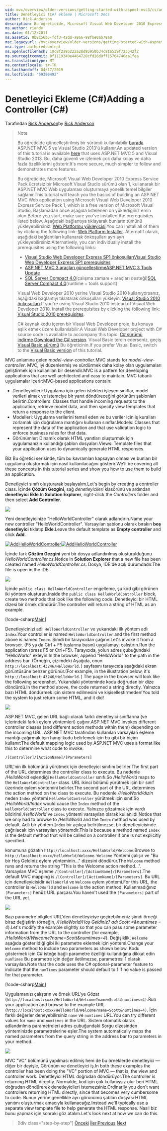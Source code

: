 ```yaml
---
uid: mvc/overview/older-versions/getting-started-with-aspnet-mvc3/cs/adding-a-controller
title: Denetleyici (C#) ekleme | Microsoft Docs
author: Rick-Anderson
description: Bu öğreticide, Microsoft Visual Web Developer 2010 Express Service Pack 1, hangi i kullanarak bir ASP.NET MVC Web uygulaması oluşturmaya yönelik temel bilgiler sağlanır...
ms.author: riande
ms.date: 01/12/2011
ms.assetid: 0b8c56b5-fdf3-42dd-a866-98fbe0ab78a0
msc.legacyurl: /mvc/overview/older-versions/getting-started-with-aspnet-mvc3/cs/adding-a-controller
msc.type: authoredcontent
ms.openlocfilehash: 18c8f2a95222a28d95950b34c816539f723542f2
ms.sourcegitcommit: 0f1119340e4464720cfd16d0ff15764746ea1fea
ms.translationtype: MT
ms.contentlocale: tr-TR
ms.lasthandoff: 04/17/2019
ms.locfileid: "59396492"
---
```

# <a name="adding-a-controller-c"></a><span data-ttu-id="d92fb-103">Denetleyici Ekleme (C#)</span><span class="sxs-lookup"><span data-stu-id="d92fb-103">Adding a Controller (C#)</span></span>

<span data-ttu-id="d92fb-104">Tarafından [Rick Anderson]((https://twitter.com/RickAndMSFT))</span><span class="sxs-lookup"><span data-stu-id="d92fb-104">by [Rick Anderson]((https://twitter.com/RickAndMSFT))</span></span>

> > [!NOTE]
> > <span data-ttu-id="d92fb-105">Bu öğreticide güncelleştirilmiş bir sürümü kullanılabilir [burada](../../../getting-started/introduction/getting-started.md) ASP.NET MVC 5 ve Visual Studio 2013'ü kullanır.</span><span class="sxs-lookup"><span data-stu-id="d92fb-105">An updated version of this tutorial is available [here](../../../getting-started/introduction/getting-started.md) that uses ASP.NET MVC 5 and Visual Studio 2013.</span></span> <span data-ttu-id="d92fb-106">Bu, daha güvenli ve izlemek çok daha kolay ve daha fazla özelliklerini gösterir.</span><span class="sxs-lookup"><span data-stu-id="d92fb-106">It's more secure, much simpler to follow and demonstrates more features.</span></span>
> 
> 
> <span data-ttu-id="d92fb-107">Bu öğreticide, Microsoft Visual Web Developer 2010 Express Service Pack ücretsiz bir Microsoft Visual Studio sürümü olan 1, kullanarak bir ASP.NET MVC Web uygulaması oluşturmaya yönelik temel bilgiler sağlanır.</span><span class="sxs-lookup"><span data-stu-id="d92fb-107">This tutorial will teach you the basics of building an ASP.NET MVC Web application using Microsoft Visual Web Developer 2010 Express Service Pack 1, which is a free version of Microsoft Visual Studio.</span></span> <span data-ttu-id="d92fb-108">Başlamadan önce aşağıda listelenen ön yüklediğiniz emin olun.</span><span class="sxs-lookup"><span data-stu-id="d92fb-108">Before you start, make sure you've installed the prerequisites listed below.</span></span> <span data-ttu-id="d92fb-109">Aşağıdaki bağlantıya tıklayarak bunların tümünü yükleyebilirsiniz: [Web Platformu yükleyicisi](https://www.microsoft.com/web/gallery/install.aspx?appid=VWD2010SP1Pack).</span><span class="sxs-lookup"><span data-stu-id="d92fb-109">You can install all of them by clicking the following link: [Web Platform Installer](https://www.microsoft.com/web/gallery/install.aspx?appid=VWD2010SP1Pack).</span></span> <span data-ttu-id="d92fb-110">Alternatif olarak, aşağıdaki bağlantıları kullanarak önkoşulları ayrı ayrı yükleyebilirsiniz:</span><span class="sxs-lookup"><span data-stu-id="d92fb-110">Alternatively, you can individually install the prerequisites using the following links:</span></span>
> 
> - [<span data-ttu-id="d92fb-111">Visual Studio Web Developer Express SP1 önkoşulları</span><span class="sxs-lookup"><span data-stu-id="d92fb-111">Visual Studio Web Developer Express SP1 prerequisites</span></span>](https://www.microsoft.com/web/gallery/install.aspx?appid=VWD2010SP1Pack)
> - [<span data-ttu-id="d92fb-112">ASP.NET MVC 3 araçları güncelleştirme</span><span class="sxs-lookup"><span data-stu-id="d92fb-112">ASP.NET MVC 3 Tools Update</span></span>](https://www.microsoft.com/web/gallery/install.aspx?appsxml=&amp;appid=MVC3)
> - <span data-ttu-id="d92fb-113">[SQL Server Compact 4.0](https://www.microsoft.com/web/gallery/install.aspx?appid=SQLCE;SQLCEVSTools_4_0)(çalışma zamanı + araçları desteği)</span><span class="sxs-lookup"><span data-stu-id="d92fb-113">[SQL Server Compact 4.0](https://www.microsoft.com/web/gallery/install.aspx?appid=SQLCE;SQLCEVSTools_4_0)(runtime + tools support)</span></span>
> 
> <span data-ttu-id="d92fb-114">Visual Web Developer 2010 yerine Visual Studio 2010 kullanıyorsanız, aşağıdaki bağlantıyı tıklatarak önkoşulları yükleyin: [Visual Studio 2010 önkoşulları](https://www.microsoft.com/web/gallery/install.aspx?appsxml=&amp;appid=VS2010SP1Pack).</span><span class="sxs-lookup"><span data-stu-id="d92fb-114">If you're using Visual Studio 2010 instead of Visual Web Developer 2010, install the prerequisites by clicking the following link: [Visual Studio 2010 prerequisites](https://www.microsoft.com/web/gallery/install.aspx?appsxml=&amp;appid=VS2010SP1Pack).</span></span>
> 
> <span data-ttu-id="d92fb-115">C# kaynak kodu içeren bir Visual Web Developer proje, bu konuya eşlik etmek üzere kullanılabilir.</span><span class="sxs-lookup"><span data-stu-id="d92fb-115">A Visual Web Developer project with C# source code is available to accompany this topic.</span></span> <span data-ttu-id="d92fb-116">[C# sürümü indirme](https://code.msdn.microsoft.com/Introduction-to-MVC-3-10d1b098).</span><span class="sxs-lookup"><span data-stu-id="d92fb-116">[Download the C# version](https://code.msdn.microsoft.com/Introduction-to-MVC-3-10d1b098).</span></span> <span data-ttu-id="d92fb-117">Visual Basic tercih ederseniz, geçiş [Visual Basic sürümü](../vb/intro-to-aspnet-mvc-3.md) Bu öğreticinin.</span><span class="sxs-lookup"><span data-stu-id="d92fb-117">If you prefer Visual Basic, switch to the [Visual Basic version](../vb/intro-to-aspnet-mvc-3.md) of this tutorial.</span></span>


<span data-ttu-id="d92fb-118">MVC anlamına gelen *model-view-controller*.</span><span class="sxs-lookup"><span data-stu-id="d92fb-118">MVC stands for *model-view-controller*.</span></span> <span data-ttu-id="d92fb-119">MVC, iyi düzenlenmiş ve sürdürmek daha kolay olan uygulamaları geliştirmek için kullanılan bir desendir.</span><span class="sxs-lookup"><span data-stu-id="d92fb-119">MVC is a pattern for developing applications that are well architected and easy to maintain.</span></span> <span data-ttu-id="d92fb-120">MVC tabanlı uygulamalar içerir:</span><span class="sxs-lookup"><span data-stu-id="d92fb-120">MVC-based applications contain:</span></span>

- <span data-ttu-id="d92fb-121">Denetleyicileri: Uygulama için gelen istekleri işleyen sınıflar, model verileri almak ve istemciye bir yanıt döndüreceğini görünüm şablonları belirtin.</span><span class="sxs-lookup"><span data-stu-id="d92fb-121">Controllers: Classes that handle incoming requests to the application, retrieve model data, and then specify view templates that return a response to the client.</span></span>
- <span data-ttu-id="d92fb-122">Modelleri: Uygulama verilerini temsil eden ve bu veriler için iş kuralları zorlamak için doğrulama mantığını kullanan sınıflar.</span><span class="sxs-lookup"><span data-stu-id="d92fb-122">Models: Classes that represent the data of the application and that use validation logic to enforce business rules for that data.</span></span>
- <span data-ttu-id="d92fb-123">Görünümler: Dinamik olarak HTML yanıtları oluşturmak için uygulamanızın kullandığı şablon dosyaları.</span><span class="sxs-lookup"><span data-stu-id="d92fb-123">Views: Template files that your application uses to dynamically generate HTML responses.</span></span>

<span data-ttu-id="d92fb-124">Biz Bu öğretici serisinde, tüm bu kavramları kapsayan olması ve bunları bir uygulama oluşturmak için nasıl kullanılacağını gösterir.</span><span class="sxs-lookup"><span data-stu-id="d92fb-124">We'll be covering all these concepts in this tutorial series and show you how to use them to build an application.</span></span>

<span data-ttu-id="d92fb-125">Denetleyici sınıfı oluşturarak başlayalım.</span><span class="sxs-lookup"><span data-stu-id="d92fb-125">Let's begin by creating a controller class.</span></span> <span data-ttu-id="d92fb-126">İçinde **Çözüm Gezgini**, sağ *denetleyicileri* klasörünü ve ardından **denetleyici Ekle**.</span><span class="sxs-lookup"><span data-stu-id="d92fb-126">In **Solution Explorer**, right-click the *Controllers* folder and then select **Add Controller**.</span></span>

[![](adding-a-controller/_static/image2.png)](adding-a-controller/_static/image1.png)

<span data-ttu-id="d92fb-127">Yeni denetleyicinize "HelloWorldController" olarak adlandırın.</span><span class="sxs-lookup"><span data-stu-id="d92fb-127">Name your new controller "HelloWorldController".</span></span> <span data-ttu-id="d92fb-128">Varsayılan şablonu olarak bırakın **boş denetleyici** tıklatıp **Ekle**.</span><span class="sxs-lookup"><span data-stu-id="d92fb-128">Leave the default template as **Empty controller** and click **Add**.</span></span>

<span data-ttu-id="d92fb-129">[![AddHelloWorldController](adding-a-controller/_static/image4.png)](adding-a-controller/_static/image3.png)</span><span class="sxs-lookup"><span data-stu-id="d92fb-129">[![AddHelloWorldController](adding-a-controller/_static/image4.png)](adding-a-controller/_static/image3.png)</span></span>

<span data-ttu-id="d92fb-130">İçinde fark **Çözüm Gezgini** yeni bir dosya adlandırılmış oluşturulduğunu *HelloWorldController.cs*.</span><span class="sxs-lookup"><span data-stu-id="d92fb-130">Notice in **Solution Explorer** that a new file has been created named *HelloWorldController.cs*.</span></span> <span data-ttu-id="d92fb-131">Dosya, IDE'de açık durumdadır.</span><span class="sxs-lookup"><span data-stu-id="d92fb-131">The file is open in the IDE.</span></span>

![](adding-a-controller/_static/image5.png)

<span data-ttu-id="d92fb-132">İçinde `public class HelloWorldController` engelleme, şu kod gibi görünen iki yöntem oluşturun.</span><span class="sxs-lookup"><span data-stu-id="d92fb-132">Inside the `public class HelloWorldController` block, create two methods that look like the following code.</span></span> <span data-ttu-id="d92fb-133">Denetleyici bir HTML dizesi bir örnek döndürür.</span><span class="sxs-lookup"><span data-stu-id="d92fb-133">The controller will return a string of HTML as an example.</span></span>

[!code-csharp[Main](adding-a-controller/samples/sample1.cs)]

<span data-ttu-id="d92fb-134">Denetleyicinizi adlı `HelloWorldController` ve yukarıdaki ilk yöntem adlı `Index`.</span><span class="sxs-lookup"><span data-stu-id="d92fb-134">Your controller is named `HelloWorldController` and the first method above is named `Index`.</span></span> <span data-ttu-id="d92fb-135">Şimdi bir tarayıcıdan çağırın.</span><span class="sxs-lookup"><span data-stu-id="d92fb-135">Let's invoke it from a browser.</span></span> <span data-ttu-id="d92fb-136">(F5 ya da Ctrl + F5 tuşlarına basın) uygulamayı çalıştırın.</span><span class="sxs-lookup"><span data-stu-id="d92fb-136">Run the application (press F5 or Ctrl+F5).</span></span> <span data-ttu-id="d92fb-137">Tarayıcıda, yolun adres çubuğundaki "HelloWorld" ekleyin.</span><span class="sxs-lookup"><span data-stu-id="d92fb-137">In the browser, append "HelloWorld" to the path in the address bar.</span></span> <span data-ttu-id="d92fb-138">(Örneğin, çizimdeki Aşağıda, onun `http://localhost:43246/HelloWorld.`) sayfasını tarayıcıda aşağıdaki ekran görüntüsüne benzer görünür.</span><span class="sxs-lookup"><span data-stu-id="d92fb-138">(For example, in the illustration below, it's `http://localhost:43246/HelloWorld.`) The page in the browser will look like the following screenshot.</span></span> <span data-ttu-id="d92fb-139">Yukarıdaki yönteminde kodu doğrudan bir dize döndürdü.</span><span class="sxs-lookup"><span data-stu-id="d92fb-139">In the method above, the code returned a string directly.</span></span> <span data-ttu-id="d92fb-140">Yalnızca bazı HTML döndürmek için sistem edilmesini ve kişiselleştirmeden!</span><span class="sxs-lookup"><span data-stu-id="d92fb-140">You told the system to just return some HTML, and it did!</span></span>

![](adding-a-controller/_static/image6.png)

<span data-ttu-id="d92fb-141">ASP.NET MVC, gelen URL bağlı olarak farklı denetleyici sınıflarına (ve içlerindeki farklı eylem yöntemleri) çağırır.</span><span class="sxs-lookup"><span data-stu-id="d92fb-141">ASP.NET MVC invokes different controller classes (and different action methods within them) depending on the incoming URL.</span></span> <span data-ttu-id="d92fb-142">ASP.NET MVC tarafından kullanılan varsayılan eşleme mantığı çağırmak için hangi kodu belirlemek için bu gibi bir biçim kullanır:</span><span class="sxs-lookup"><span data-stu-id="d92fb-142">The default mapping logic used by ASP.NET MVC uses a format like this to determine what code to invoke:</span></span>

`/[Controller]/[ActionName]/[Parameters]`

<span data-ttu-id="d92fb-143">URL'nin ilk bölümünü yürütmek için denetleyici sınıfını belirler.</span><span class="sxs-lookup"><span data-stu-id="d92fb-143">The first part of the URL determines the controller class to execute.</span></span> <span data-ttu-id="d92fb-144">Bu nedenle */HelloWorld* eşlendiği `HelloWorldController` sınıfı.</span><span class="sxs-lookup"><span data-stu-id="d92fb-144">So */HelloWorld* maps to the `HelloWorldController` class.</span></span> <span data-ttu-id="d92fb-145">URL ikinci bölümü yürütmek için bir sınıf üzerinde eylem yöntemini belirler.</span><span class="sxs-lookup"><span data-stu-id="d92fb-145">The second part of the URL determines the action method on the class to execute.</span></span> <span data-ttu-id="d92fb-146">Bu nedenle */HelloWorld/dizin* neden `Index` yöntemi `HelloWorldController` yürütmek için sınıf.</span><span class="sxs-lookup"><span data-stu-id="d92fb-146">So */HelloWorld/Index* would cause the `Index` method of the `HelloWorldController` class to execute.</span></span> <span data-ttu-id="d92fb-147">Yalnızca gözatmak için vardı bildirimi */HelloWorld* ve `Index` yöntemi varsayılan olarak kullanıldı.</span><span class="sxs-lookup"><span data-stu-id="d92fb-147">Notice that we only had to browse to */HelloWorld* and the `Index` method was used by default.</span></span> <span data-ttu-id="d92fb-148">Adlı bir yöntem `Index` bir açıkça belirtilmezse, bir denetleyicisinde çağrılacak için varsayılan yöntemdir.</span><span class="sxs-lookup"><span data-stu-id="d92fb-148">This is because a method named `Index` is the default method that will be called on a controller if one is not explicitly specified.</span></span>

<span data-ttu-id="d92fb-149">konumuna gözatın `http://localhost:xxxx/HelloWorld/Welcome`.</span><span class="sxs-lookup"><span data-stu-id="d92fb-149">Browse to `http://localhost:xxxx/HelloWorld/Welcome`.</span></span> <span data-ttu-id="d92fb-150">`Welcome` Yöntemi çalışır ve "Bu bir Hoş Geldiniz eylem yönteminin..." dizesini döndürür.</span><span class="sxs-lookup"><span data-stu-id="d92fb-150">The `Welcome` method runs and returns the string "This is the Welcome action method...".</span></span> <span data-ttu-id="d92fb-151">Varsayılan MVC eşleme `/[Controller]/[ActionName]/[Parameters]`.</span><span class="sxs-lookup"><span data-stu-id="d92fb-151">The default MVC mapping is `/[Controller]/[ActionName]/[Parameters]`.</span></span> <span data-ttu-id="d92fb-152">Bu URL için denetleyicisidir `HelloWorld` ve `Welcome` eylem yöntemi.</span><span class="sxs-lookup"><span data-stu-id="d92fb-152">For this URL, the controller is `HelloWorld` and `Welcome` is the action method.</span></span> <span data-ttu-id="d92fb-153">Kullanmadığınız `[Parameters]` henüz URL parçası.</span><span class="sxs-lookup"><span data-stu-id="d92fb-153">You haven't used the `[Parameters]` part of the URL yet.</span></span>

![](adding-a-controller/_static/image7.png)

<span data-ttu-id="d92fb-154">Bazı parametre bilgileri URL'den denetleyiciye geçirebilmeniz şimdi örneği biraz değiştirin (örneğin, */HelloWorld/Hoş Geldiniz? adı Scott =&amp;numtimes = 4*).</span><span class="sxs-lookup"><span data-stu-id="d92fb-154">Let's modify the example slightly so that you can pass some parameter information from the URL to the controller (for example, */HelloWorld/Welcome?name=Scott&amp;numtimes=4*).</span></span> <span data-ttu-id="d92fb-155">Değişiklik, `Welcome` aşağıda gösterildiği gibi iki parametre eklemek için yöntemi.</span><span class="sxs-lookup"><span data-stu-id="d92fb-155">Change your `Welcome` method to include two parameters as shown below.</span></span> <span data-ttu-id="d92fb-156">Kodu göstermek için C# isteğe bağlı parametre özelliği kullandığına dikkat edin `numTimes` Bu parametre için değer iletilmezse, parametresi 1 olarak varsayılan.</span><span class="sxs-lookup"><span data-stu-id="d92fb-156">Note that the code uses the C# optional-parameter feature to indicate that the `numTimes` parameter should default to 1 if no value is passed for that parameter.</span></span>

[!code-csharp[Main](adding-a-controller/samples/sample2.cs)]

<span data-ttu-id="d92fb-157">Uygulamanızı çalıştırın ve örnek URL'ye Gözat (`http://localhost:xxxx/HelloWorld/Welcome?name=Scott&numtimes=4)`.</span><span class="sxs-lookup"><span data-stu-id="d92fb-157">Run your application and browse to the example URL (`http://localhost:xxxx/HelloWorld/Welcome?name=Scott&numtimes=4)`.</span></span> <span data-ttu-id="d92fb-158">İçin farklı değerler deneyebilirsiniz `name` ve `numtimes` URL.</span><span class="sxs-lookup"><span data-stu-id="d92fb-158">You can try different values for `name` and `numtimes` in the URL.</span></span> <span data-ttu-id="d92fb-159">Sistem otomatik olarak adlandırılmış parametreleri adres çubuğundaki Sorgu dizesinden yönteminizde parametrelerine eşler.</span><span class="sxs-lookup"><span data-stu-id="d92fb-159">The system automatically maps the named parameters from the query string in the address bar to parameters in your method.</span></span>

![](adding-a-controller/_static/image8.png)

<span data-ttu-id="d92fb-160">MVC "VC" bölümünü yapılması edilmiş hem de bu örneklerde denetleyici — diğer bir deyişle, Görünüm ve denetleyici iş.</span><span class="sxs-lookup"><span data-stu-id="d92fb-160">In both these examples the controller has been doing the "VC" portion of MVC — that is, the view and controller work.</span></span> <span data-ttu-id="d92fb-161">Denetleyici HTML doğrudan döndürüyor.</span><span class="sxs-lookup"><span data-stu-id="d92fb-161">The controller is returning HTML directly.</span></span> <span data-ttu-id="d92fb-162">Normalde, kod için çok kullanışsız olur beri HTML doğrudan döndürerek denetleyicileri istemezsiniz.</span><span class="sxs-lookup"><span data-stu-id="d92fb-162">Ordinarily you don't want controllers returning HTML directly, since that becomes very cumbersome to code.</span></span> <span data-ttu-id="d92fb-163">Bunun yerine genellikle ayrı görünümü şablon dosyası HTML yanıtını oluşturmak amacıyla kullanacağız.</span><span class="sxs-lookup"><span data-stu-id="d92fb-163">Instead we'll typically use a separate view template file to help generate the HTML response.</span></span> <span data-ttu-id="d92fb-164">Nasıl biz bunu yapmak için sonraki göz atalım.</span><span class="sxs-lookup"><span data-stu-id="d92fb-164">Let's look next at how we can do this.</span></span>

> [!div class="step-by-step"]
> <span data-ttu-id="d92fb-165">[Önceki](intro-to-aspnet-mvc-3.md)
> [İleri](adding-a-view.md)</span><span class="sxs-lookup"><span data-stu-id="d92fb-165">[Previous](intro-to-aspnet-mvc-3.md)
[Next](adding-a-view.md)</span></span>
